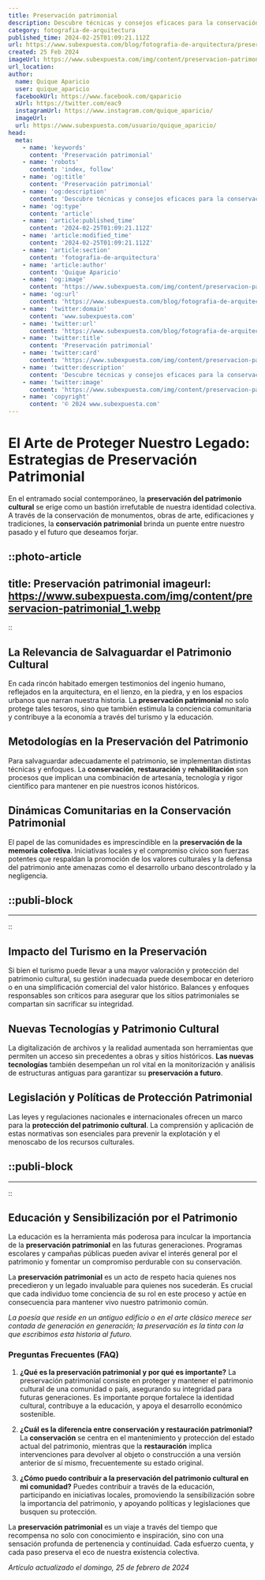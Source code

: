 ```yaml
---
title: Preservación patrimonial
description: Descubre técnicas y consejos eficaces para la conservación del patrimonio cultural. Protege la historia y la identidad para futuras generaciones.
category: fotografia-de-arquitectura
published_time: 2024-02-25T01:09:21.112Z
url: https://www.subexpuesta.com/blog/fotografia-de-arquitectura/preservacion-patrimonial
created: 25 Feb 2024
imageUrl: https://www.subexpuesta.com/img/content/preservacion-patrimonial_1.webp
url_location:
author:
  name: Quique Aparicio
  user: quique_aparicio
  facebookUrl: https://www.facebook.com/qaparicio
  xUrl: https://twitter.com/eac9
  instagramUrl: https://www.instagram.com/quique_aparicio/
  imageUrl: 
  url: https://www.subexpuesta.com/usuario/quique_aparicio/
head:
  meta:
    - name: 'keywords'
      content: 'Preservación patrimonial'
    - name: 'robots'
      content: 'index, follow'
    - name: 'og:title'
      content: 'Preservación patrimonial'
    - name: 'og:description'
      content: 'Descubre técnicas y consejos eficaces para la conservación del patrimonio cultural. Protege la historia y la identidad para futuras generaciones.'
    - name: 'og:type'
      content: 'article'
    - name: 'article:published_time'
      content: '2024-02-25T01:09:21.112Z'
    - name: 'article:modified_time'
      content: '2024-02-25T01:09:21.112Z'
    - name: 'article:section'
      content: 'fotografia-de-arquitectura'
    - name: 'article:author'
      content: 'Quique Aparicio'
    - name: 'og:image'
      content: 'https://www.subexpuesta.com/img/content/preservacion-patrimonial_1.webp'
    - name: 'og:url'
      content: 'https://www.subexpuesta.com/blog/fotografia-de-arquitectura/preservacion-patrimonial'
    - name: 'twitter:domain'
      content: 'www.subexpuesta.com'
    - name: 'twitter:url'
      content: 'https://www.subexpuesta.com/blog/fotografia-de-arquitectura/preservacion-patrimonial'
    - name: 'twitter:title'
      content: 'Preservación patrimonial'
    - name: 'twitter:card'
      content: 'https://www.subexpuesta.com/img/content/preservacion-patrimonial_1.webp'
    - name: 'twitter:description'
      content: 'Descubre técnicas y consejos eficaces para la conservación del patrimonio cultural. Protege la historia y la identidad para futuras generaciones.'
    - name: 'twitter:image'
      content: 'https://www.subexpuesta.com/img/content/preservacion-patrimonial_1.webp'
    - name: 'copyright'
      content: '© 2024 www.subexpuesta.com'
---
```

# El Arte de Proteger Nuestro Legado: Estrategias de Preservación Patrimonial

En el entramado social contemporáneo, la **preservación del patrimonio cultural** se erige como un bastión irrefutable de nuestra identidad colectiva. A través de la conservación de monumentos, obras de arte, edificaciones y tradiciones, la **conservación patrimonial** brinda un puente entre nuestro pasado y el futuro que deseamos forjar.


::photo-article
---
title: Preservación patrimonial
imageurl: https://www.subexpuesta.com/img/content/preservacion-patrimonial_1.webp
---
::


## La Relevancia de Salvaguardar el Patrimonio Cultural
En cada rincón habitado emergen testimonios del ingenio humano, reflejados en la arquitectura, en el lienzo, en la piedra, y en los espacios urbanos que narran nuestra historia. La **preservación patrimonial** no solo protege tales tesoros, sino que también estimula la conciencia comunitaria y contribuye a la economía a través del turismo y la educación.

## Metodologías en la Preservación del Patrimonio
Para salvaguardar adecuadamente el patrimonio, se implementan distintas técnicas y enfoques. La **conservación**, **restauración** y **rehabilitación** son procesos que implican una combinación de artesanía, tecnología y rigor científico para mantener en pie nuestros iconos históricos.

## Dinámicas Comunitarias en la Conservación Patrimonial
El papel de las comunidades es imprescindible en la **preservación de la memoria colectiva**. Iniciativas locales y el compromiso cívico son fuerzas potentes que respaldan la promoción de los valores culturales y la defensa del patrimonio ante amenazas como el desarrollo urbano descontrolado y la negligencia.


  ::publi-block
  ---
  ---
  ::
  
  
## Impacto del Turismo en la Preservación
Si bien el turismo puede llevar a una mayor valoración y protección del patrimonio cultural, su gestión inadecuada puede desembocar en deterioro o en una simplificación comercial del valor histórico. Balances y enfoques responsables son críticos para asegurar que los sitios patrimoniales se compartan sin sacrificar su integridad.

## Nuevas Tecnologías y Patrimonio Cultural
La digitalización de archivos y la realidad aumentada son herramientas que permiten un acceso sin precedentes a obras y sitios históricos. **Las nuevas tecnologías** también desempeñan un rol vital en la monitorización y análisis de estructuras antiguas para garantizar su **preservación a futuro**.

## Legislación y Políticas de Protección Patrimonial
Las leyes y regulaciones nacionales e internacionales ofrecen un marco para la **protección del patrimonio cultural**. La comprensión y aplicación de estas normativas son esenciales para prevenir la explotación y el menoscabo de los recursos culturales.


  ::publi-block
  ---
  ---
  ::
  
  
## Educación y Sensibilización por el Patrimonio
La educación es la herramienta más poderosa para inculcar la importancia de la **preservación patrimonial** en las futuras generaciones. Programas escolares y campañas públicas pueden avivar el interés general por el patrimonio y fomentar un compromiso perdurable con su conservación.

La **preservación patrimonial** es un acto de respeto hacia quienes nos precedieron y un legado invaluable para quienes nos sucederán. Es crucial que cada individuo tome conciencia de su rol en este proceso y actúe en consecuencia para mantener vivo nuestro patrimonio común.

*La poesía que reside en un antiguo edificio o en el arte clásico merece ser contada de generación en generación; la preservación es la tinta con la que escribimos esta historia al futuro.*

### Preguntas Frecuentes (FAQ)

1. **¿Qué es la preservación patrimonial y por qué es importante?**
   La preservación patrimonial consiste en proteger y mantener el patrimonio cultural de una comunidad o país, asegurando su integridad para futuras generaciones. Es importante porque fortalece la identidad cultural, contribuye a la educación, y apoya el desarrollo económico sostenible.

2. **¿Cuál es la diferencia entre conservación y restauración patrimonial?**
   La **conservación** se centra en el mantenimiento y protección del estado actual del patrimonio, mientras que la **restauración** implica intervenciones para devolver al objeto o construcción a una versión anterior de sí mismo, frecuentemente su estado original.

3. **¿Cómo puedo contribuir a la preservación del patrimonio cultural en mi comunidad?**
   Puedes contribuir a través de la educación, participando en iniciativas locales, promoviendo la sensibilización sobre la importancia del patrimonio, y apoyando políticas y legislaciones que busquen su protección.

La **preservación patrimonial** es un viaje a través del tiempo que recompensa no solo con conocimiento e inspiración, sino con una sensación profunda de pertenencia y continuidad. Cada esfuerzo cuenta, y cada paso preserva el eco de nuestra existencia colectiva.

_Artículo actualizado el domingo, 25 de febrero de 2024_